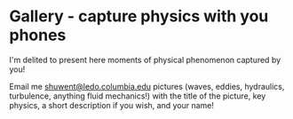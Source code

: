 # Gallery - capture physics with you phones

I'm delited to present here moments of physical phenomenon captured by you! 

Email me shuwent@ledo.columbia.edu pictures (waves, eddies, hydraulics, turbulence, anything fluid mechanics!) with the title of the picture, key physics, a short description if you wish, and your name!

```{tableofcontents}
```
